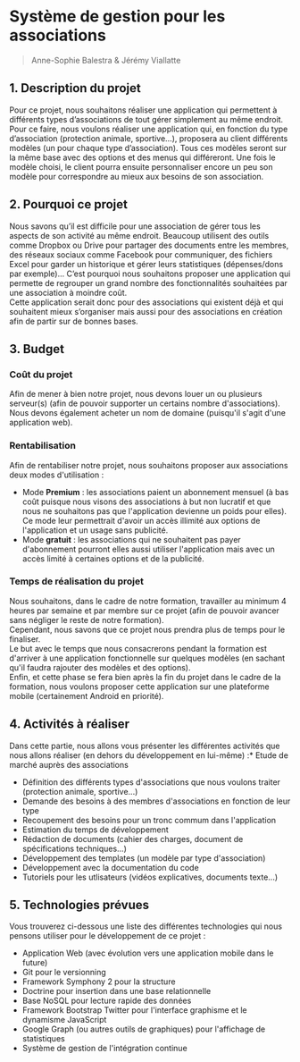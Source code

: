 # Système de gestion pour les associations
> Anne-Sophie Balestra & Jérémy Viallatte

## 1. Description du projet
Pour ce projet, nous souhaitons réaliser une application qui permettent à différents types d’associations de tout gérer simplement au même endroit.  
Pour ce faire, nous voulons réaliser une application qui, en fonction du type d’association (protection animale, sportive…), proposera au client différents modèles (un pour chaque type d’association). Tous ces modèles seront sur la même base avec des options et des menus qui différeront. Une fois le modèle choisi, le client pourra ensuite personnaliser encore un peu son modèle pour correspondre au mieux aux besoins de son association.

## 2. Pourquoi ce projet
Nous savons qu’il est difficile pour une association de gérer tous les aspects de son activité au même endroit. Beaucoup utilisent des outils comme Dropbox ou Drive pour partager des documents entre les membres, des réseaux sociaux comme Facebook pour communiquer, des fichiers Excel pour garder un historique et gérer leurs statistiques (dépenses/dons par exemple)...
C’est pourquoi nous souhaitons proposer une application qui permette de regrouper un grand nombre des fonctionnalités souhaitées par une association à moindre coût.  
Cette application serait donc pour des associations qui existent déjà et qui souhaitent mieux s’organiser mais aussi pour des associations en création afin de partir sur de bonnes bases.

## 3. Budget
### Coût du projet
Afin de mener à bien notre projet, nous devons louer un ou plusieurs serveur(s) (afin de pouvoir supporter un certains nombre d'associations).  
Nous devons également acheter un nom de domaine (puisqu'il s'agit d'une application web).

### Rentabilisation
Afin de rentabiliser notre projet, nous souhaitons proposer aux associations deux modes d'utilisation :
* Mode **Premium** : les associations paient un abonnement mensuel (à bas coût puisque nous visons des associations à but non lucratif et que nous ne souhaitons pas que l'application devienne un poids pour elles). Ce mode leur permettrait d'avoir un accès illimité aux options de l'application et un usage sans publicité.
* Mode **gratuit** : les associations qui ne souhaitent pas payer d'abonnement pourront elles aussi utiliser l'application mais avec un accès limité à certaines options et de la publicité.

### Temps de réalisation du projet
Nous souhaitons, dans le cadre de notre formation, travailler au minimum 4 heures par semaine et par membre sur ce projet (afin de pouvoir avancer sans négliger le reste de notre formation).  
Cependant, nous savons que ce projet nous prendra plus de temps pour le finaliser.  
Le but avec le temps que nous consacrerons pendant la formation est d'arriver à une application fonctionnelle sur quelques modèles (en sachant qu'il faudra rajouter des modèles et des options).  
Enfin, et cette phase se fera bien après la fin du projet dans le cadre de la formation, nous voulons proposer cette application sur une plateforme mobile (certainement Android en priorité).

## 4. Activités à réaliser
Dans cette partie, nous allons vous présenter les différentes activités que nous allons réaliser (en dehors du développement en lui-même) :* Etude de marché auprès des associations
* Définition des différents types d'associations que nous voulons traiter (protection animale, sportive...)
* Demande des besoins à des membres d'associations en fonction de leur type
* Recoupement des besoins pour un tronc commum dans l'application
* Estimation du temps de développement
* Rédaction de documents (cahier des charges, document de spécifications techniques...)
* Développement des templates (un modèle par type d'association)
* Développement avec la documentation du code
* Tutoriels pour les utlisateurs (vidéos explicatives, documents texte...)

## 5. Technologies prévues
Vous trouverez ci-dessous une liste des différentes technologies qui nous pensons utiliser pour le développement de ce projet :
* Application Web (avec évolution vers une application mobile dans le future)
* Git pour le versionning
* Framework Symphony 2 pour la structure
* Doctrine pour insertion dans une base relationnelle
* Base NoSQL pour lecture rapide des données
* Framework Bootstrap Twitter pour l'interface graphisme et le dynamisme JavaScript
* Google Graph (ou autres outils de graphiques) pour l'affichage de statistiques
* Système de gestion de l'intégration continue
